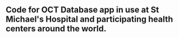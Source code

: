 ## Code for OCT Database app in use at St Michael's Hospital and participating health centers around the world. 
